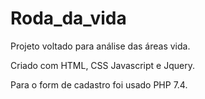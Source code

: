 # Roda_da_vida
Projeto voltado para análise das áreas vida.

Criado com HTML, CSS Javascript e Jquery.

Para o form de cadastro foi usado PHP 7.4.
